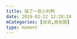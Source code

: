 ```yaml
---
title: 描了一张小刘鸭
date: 2019-02-22 12:28:24
mCategories: [说说,朋友圈]
type: moment
---
```


<div id="pics-20190222122824"></div>

<script src="/lib/moment/pics.js"></script>
<script>
var data = [
    {"link": "2019-02-22_000001.jpeg", "type": "shuoshuo"},
    {"link": "2019-02-22_000003.jpeg", "type": "shuoshuo"},
    {"link": "2019-02-22_000004.jpeg", "type": "shuoshuo"},
    {"link": "2019-02-22_000005.jpeg", "type": "shuoshuo"}
];
picsRender(data, "pics-20190222122824");
</script>
